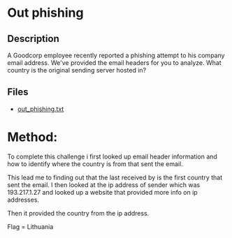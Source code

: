 # Out phishing

## Description

A Goodcorp employee recently reported a phishing attempt to his company email address. We've provided the email headers for you to analyze. What country is the original sending server hosted in?

## Files

* [out_phishing.txt](files/out_phishing.txt)

# Method:

To complete this challenge i first looked up email header information and how to identify where the country is from that sent the email.

This lead me to finding out that the last received by is the first country that sent the email. I then looked at the ip address of sender which was 193.217.1.27 and looked up a website that provided more info on ip addresses.

Then it provided the country from the ip address.

Flag = Lithuania